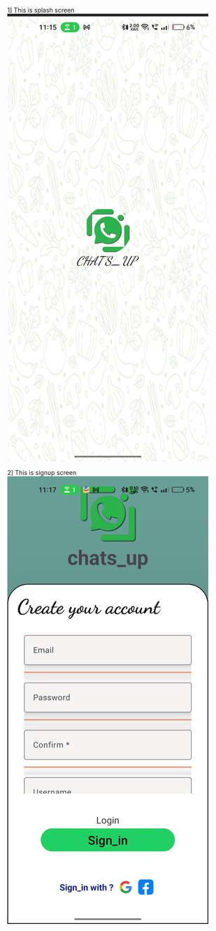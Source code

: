 1] This is splash screen 
![App Screenshot](https://github.com/karadiya98/CHAT-S_UP-APP/blob/63e0651ce4bde2b6cb561a088ff43943d75c9130/spla.jpg)

2] This is signup screen 
![App Screenshot](https://github.com/karadiya98/CHAT-S_UP-APP/blob/63e0651ce4bde2b6cb561a088ff43943d75c9130/sign.jpg)
